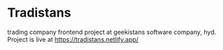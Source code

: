# Tradistans
trading company frontend project at geekistans software company, hyd.
Project is live at https://tradistans.netlify.app/
